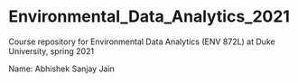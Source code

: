 # Environmental_Data_Analytics_2021
Course repository for Environmental Data Analytics (ENV 872L) at Duke University, spring 2021

Name: Abhishek Sanjay Jain